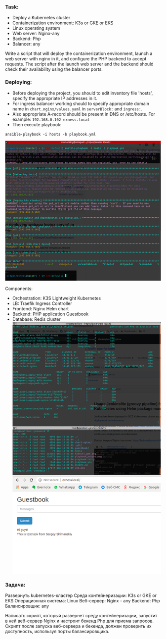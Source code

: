 ### Task:
- Deploy a Kubernetes cluster
- Containerization environment: K3s or GKE or EKS
- Linux operating system
- Web server: Nginx-any
- Backend: Php
- Balancer: any

Write a script that will deploy the containerization environment, launch a web server with nginx in it, and configure the PHP backend to accept requests. The script after the launch web server and the backend should check their availability using the balancer ports.

### Deploying:
- Before deploying the project, you should to edit inventory file 'hosts', specify the appropriate IP addresses in it.
- For ingress balancer working should to specify appropriate domain name in `chart.nginx/values.yaml` in `serverBlock:` and `ingress:`.
- Also appropriate A-record should be present in DNS or /etc/hosts. For example: `192.168.0.102	exness.local`
- Then execute playbook:
```
ansible-playbook -i hosts -b playbook.yml
```
![](playbook_output.png)

Components:
- Orchestration: K3S Lightweight Kubernetes
- LB: Traefik Ingress Controller
- Frontend: Nginx Helm chart
- Backend: PHP application Guestbook
- Database: Redis cluster
![](kubectl_get.png)
![](web.png)

### Задача:
Развернуть kubernetes-кластер
Среда контейнеризации: K3s or GKE or EKS
Операционная система: Linux
Веб-сервер: Nginx - any
Backend: Php
Балансировщик: any

Написать скрипт, который развернет среду контейнеризации, запустит в ней веб-сервер Nginx и настроит бекенд Php для приема запросов. Скрипт после запуска веб-сервера и бекенда, должен проверить их доступность, используя порты балансировщика.
